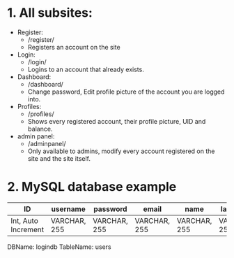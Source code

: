 # 1. All subsites:
   - Register:
     - /register/
     - Registers an account on the site
   - Login:
     - /login/
     - Logins to an account that already exists.
   - Dashboard:
     - /dashboard/
     - Change password, Edit profile picture of the account you are logged into.
   - Profiles:
     - /profiles/
     - Shows every registered account, their profile picture, UID and balance.
   - admin panel:
     - /adminpanel/
     - Only available to admins, modify every account registered on the site and the site itself.

# 2. MySQL database example
| ID | username | password | email | name | lastname | balance |
|-----|----------|----------|-------|------|----------|---------|
|Int, Auto Increment  | VARCHAR, 255 | VARCHAR, 255| VARCHAR, 255 | VARCHAR, 255 | VARCHAR, 255 | INT, 255|

DBName: logindb
TableName: users
